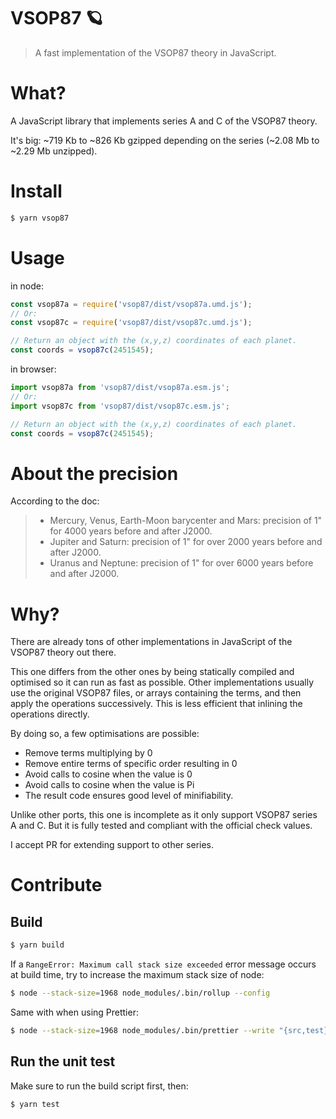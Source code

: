 # VSOP87 🪐

> A fast implementation of the VSOP87 theory in JavaScript.

# What?

A JavaScript library that implements series A and C of the VSOP87 theory.

It's big: ~719 Kb to ~826 Kb gzipped depending on the series (~2.08 Mb to ~2.29 Mb unzipped).

# Install

```sh
$ yarn vsop87
```

# Usage

in node:

```js
const vsop87a = require('vsop87/dist/vsop87a.umd.js');
// Or:
const vsop87c = require('vsop87/dist/vsop87c.umd.js');

// Return an object with the (x,y,z) coordinates of each planet.
const coords = vsop87c(2451545);
```

in browser:

```js
import vsop87a from 'vsop87/dist/vsop87a.esm.js';
// Or:
import vsop87c from 'vsop87/dist/vsop87c.esm.js';

// Return an object with the (x,y,z) coordinates of each planet.
const coords = vsop87c(2451545);
```

# About the precision

According to the doc:

> - Mercury, Venus, Earth-Moon barycenter and Mars: precision of 1" for 4000 years before and after J2000.
> - Jupiter and Saturn: precision of 1" for over 2000 years before and after J2000.
> - Uranus and Neptune: precision of 1" for over 6000 years before and after J2000.

# Why?

There are already tons of other implementations in JavaScript of the VSOP87 theory out there.

This one differs from the other ones by being statically compiled and optimised so it can run as fast as possible.
Other implementations usually use the original VSOP87 files, or arrays containing the terms, and then apply the operations successively. This is less efficient that inlining the operations directly.

By doing so, a few optimisations are possible:

- Remove terms multiplying by 0
- Remove entire terms of specific order resulting in 0
- Avoid calls to cosine when the value is 0
- Avoid calls to cosine when the value is Pi
- The result code ensures good level of minifiability.

Unlike other ports, this one is incomplete as it only support VSOP87 series A and C. But it is fully tested and compliant with the official check values.

I accept PR for extending support to other series.

# Contribute

## Build

```sh
$ yarn build
```

If a `RangeError: Maximum call stack size exceeded` error message occurs at build time, try to increase the maximum stack size of node:

```sh
$ node --stack-size=1968 node_modules/.bin/rollup --config
```

Same with when using Prettier:

```sh
$ node --stack-size=1968 node_modules/.bin/prettier --write "{src,test}/**/*.js"
```

## Run the unit test

Make sure to run the build script first, then:

```sh
$ yarn test
```
